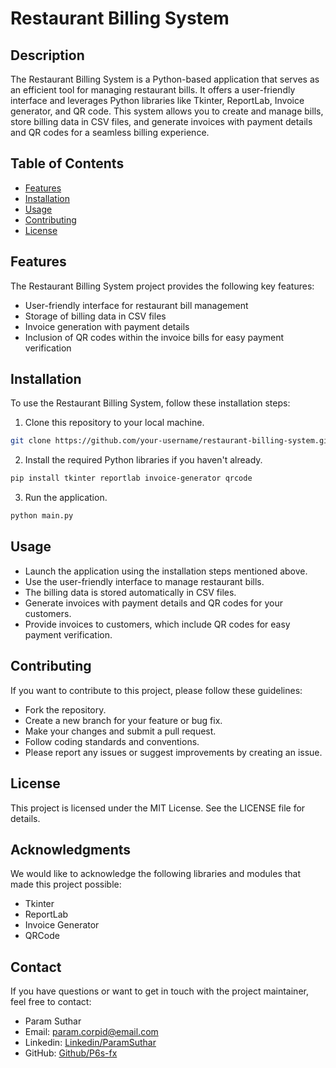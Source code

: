 # Restaurant Billing System

## Description

The Restaurant Billing System is a Python-based application that serves as an efficient tool for managing restaurant bills. It offers a user-friendly interface and leverages Python libraries like Tkinter, ReportLab, Invoice generator, and QR code. This system allows you to create and manage bills, store billing data in CSV files, and generate invoices with payment details and QR codes for a seamless billing experience.

## Table of Contents

- [Features](#features)
- [Installation](#installation)
- [Usage](#usage)
- [Contributing](#contributing)
- [License](#license)

## Features

The Restaurant Billing System project provides the following key features:

- User-friendly interface for restaurant bill management
- Storage of billing data in CSV files
- Invoice generation with payment details
- Inclusion of QR codes within the invoice bills for easy payment verification

## Installation

To use the Restaurant Billing System, follow these installation steps:

1. Clone this repository to your local machine.

```bash
git clone https://github.com/your-username/restaurant-billing-system.git
```
2. Install the required Python libraries if you haven't already.
```bash
pip install tkinter reportlab invoice-generator qrcode
```

3. Run the application.
```bash
python main.py
```

## Usage
- Launch the application using the installation steps mentioned above.
- Use the user-friendly interface to manage restaurant bills.
- The billing data is stored automatically in CSV files.
- Generate invoices with payment details and QR codes for your customers.
- Provide invoices to customers, which include QR codes for easy payment verification.

## Contributing
If you want to contribute to this project, please follow these guidelines:
- Fork the repository.
- Create a new branch for your feature or bug fix.
- Make your changes and submit a pull request.
- Follow coding standards and conventions.
- Please report any issues or suggest improvements by creating an issue.

## License
This project is licensed under the MIT License. See the LICENSE file for details.

## Acknowledgments
We would like to acknowledge the following libraries and modules that made this project possible:

- Tkinter
- ReportLab
- Invoice Generator
- QRCode

## Contact
If you have questions or want to get in touch with the project maintainer, feel free to contact:
- Param Suthar
- Email: param.corpid@email.com
- Linkedin: [Linkedin/ParamSuthar](https://www.linkedin.com/in/paramsuthar)
- GitHub: [Github/P6s-fx](https://github.com/P6s-fx)
